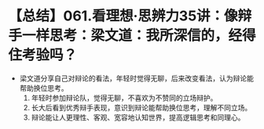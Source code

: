 # 【总结】061.看理想·思辨力35讲：像辩手一样思考：梁文道：我所深信的，经得住考验吗？

-   梁文道分享自己对辩论的看法，年轻时觉得无聊，后来改变看法，认为辩论能帮助换位思考。
    1.  年轻时参加辩论队，觉得无聊，不喜欢为不赞同的立场辩护。
    2.  长大后看到优秀辩手表现，意识到辩论能帮助换位思考，理解不同立场。
    3.  辩论能让人更理性、客观、宽容地认知世界，提高逻辑思考和同理心。